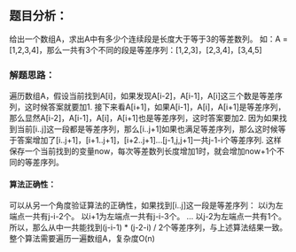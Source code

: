## 题目分析：

给出一个数组A，求出A中有多少个连续段是长度大于等于3的等差数列。
如：A = [1,2,3,4]，那么一共有3个不同的段是等差序列：[1,2,3]，[2,3,4]，[3,4,5]

### 解题思路：

遍历数组A，假设当前找到A[i]，如果发现A[i-2]，A[i-1]，A[i]这三个数是等差序列，这时候答案就要加1.
接下来看A[i+1]，如果A[i-1]，A[i]，A[i+1]是等差序列，那么显然A[i-2]，A[i-1]，A[i]，A[i+1]也是等差序列，这时答案要加2.
因为如果找到当前[i..j]这一段都是等差序列，那么[i..j+1]如果也满足等差序列，那么这时候等于答案增加了[i..j+1]，[i+1..j+1]，[i+2..j+1]...[j-1,j,j+1]一共j-1-i个等差序列.
这样保存一个当前找到的变量now，每次等差数列长度增加1时，就会增加now+1个不同的等差序列。

#### 算法正确性：

可以从另一个角度验证算法的正确性，如果找到[i..j]这一段是等差序列：
以i为左端点一共有j-i-2个。
以i+1为左端点一共有j-i-3个。
...
以j-2为左端点一共有1个。
所以，那么从中一共能找到(j-i-1) * (j-2-i) / 2个等差序列，与上述算法结果一致。
整个算法需要遍历一遍数组A，复杂度O(n)

